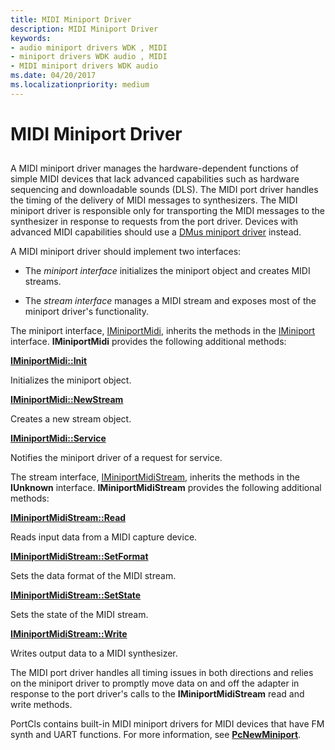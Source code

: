 ```yaml
---
title: MIDI Miniport Driver
description: MIDI Miniport Driver
keywords:
- audio miniport drivers WDK , MIDI
- miniport drivers WDK audio , MIDI
- MIDI miniport drivers WDK audio
ms.date: 04/20/2017
ms.localizationpriority: medium
---
```


# MIDI Miniport Driver


## <span id="midi_miniport_driver"></span><span id="MIDI_MINIPORT_DRIVER"></span>


A MIDI miniport driver manages the hardware-dependent functions of simple MIDI devices that lack advanced capabilities such as hardware sequencing and downloadable sounds (DLS). The MIDI port driver handles the timing of the delivery of MIDI messages to synthesizers. The MIDI miniport driver is responsible only for transporting the MIDI messages to the synthesizer in response to requests from the port driver. Devices with advanced MIDI capabilities should use a [DMus miniport driver](dmus-miniport-driver.md) instead.

A MIDI miniport driver should implement two interfaces:

-   The *miniport interface* initializes the miniport object and creates MIDI streams.

-   The *stream interface* manages a MIDI stream and exposes most of the miniport driver's functionality.

The miniport interface, [IMiniportMidi](/windows-hardware/drivers/ddi/portcls/nn-portcls-iminiportmidi), inherits the methods in the [IMiniport](/windows-hardware/drivers/ddi/portcls/nn-portcls-iminiport) interface. **IMiniportMidi** provides the following additional methods:

[**IMiniportMidi::Init**](/windows-hardware/drivers/ddi/portcls/nf-portcls-iminiportmidi-init)

Initializes the miniport object.

[**IMiniportMidi::NewStream**](/windows-hardware/drivers/ddi/portcls/nf-portcls-iminiportmidi-newstream)

Creates a new stream object.

[**IMiniportMidi::Service**](/windows-hardware/drivers/ddi/portcls/nf-portcls-iminiportmidi-service)

Notifies the miniport driver of a request for service.

The stream interface, [IMiniportMidiStream](/windows-hardware/drivers/ddi/portcls/nn-portcls-iminiportmidistream), inherits the methods in the **IUnknown** interface. **IMiniportMidiStream** provides the following additional methods:

[**IMiniportMidiStream::Read**](/windows-hardware/drivers/ddi/portcls/nf-portcls-iminiportmidistream-read)

Reads input data from a MIDI capture device.

[**IMiniportMidiStream::SetFormat**](/windows-hardware/drivers/ddi/portcls/nf-portcls-iminiportmidistream-setformat)

Sets the data format of the MIDI stream.

[**IMiniportMidiStream::SetState**](/windows-hardware/drivers/ddi/portcls/nf-portcls-iminiportmidistream-setstate)

Sets the state of the MIDI stream.

[**IMiniportMidiStream::Write**](/windows-hardware/drivers/ddi/portcls/nf-portcls-iminiportmidistream-write)

Writes output data to a MIDI synthesizer.

The MIDI port driver handles all timing issues in both directions and relies on the miniport driver to promptly move data on and off the adapter in response to the port driver's calls to the **IMiniportMidiStream** read and write methods.

PortCls contains built-in MIDI miniport drivers for MIDI devices that have FM synth and UART functions. For more information, see [**PcNewMiniport**](/windows-hardware/drivers/ddi/portcls/nf-portcls-pcnewminiport).

 

